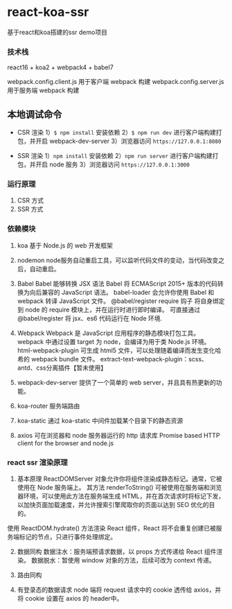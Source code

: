 # react-koa-ssr
基于react和koa搭建的ssr demo项目
### 技术栈
react16 + koa2 + webpack4 + babel7

webpack.config.client.js 用于客户端 webpack 构建
webpack.config.server.js 用于服务端 webpack 构建

## 本地调试命令
- CSR 渲染
1）`$ npm install` 安装依赖
2）`$ npm run dev` 进行客户端构建打包，并开启 webpack-dev-server
3）浏览器访问 `https://127.0.0.1:8080`

- SSR 渲染
1）`npm install` 安装依赖
2）`npm run server` 进行客户端构建打包，并开启 node 服务
3）浏览器访问 `https://127.0.0.1:3000`

### 运行原理
1. CSR 方式
2. SSR 方式

### 依赖模块
1. koa
基于 Node.js 的 web 开发框架

2. nodemon
node服务自动重启工具，可以监听代码文件的变动，当代码改变之后，自动重启。

3. Babel
Babel 能够转换 JSX 语法
Babel 将 ECMAScript 2015+ 版本的代码转换为向后兼容的 JavaScript 语法。
babel-loader 会允许你使用 Babel 和 webpack 转译 JavaScript 文件。
@babel/register require 钩子 将自身绑定到 node 的 require 模块上，并在运行时进行即时编译。
可直接通过 @babel/register 将 jsx、es6 代码运行在 Node 环境.

4. Webpack
Webpack 是 JavaScript 应用程序的静态模块打包工具。
webpack 中通过设置 target 为 node，会编译为用于类 Node.js 环境。
html-webpack-plugin 可生成 html5 文件，可以处理随着编译而发生变化哈希的 webpack bundle 文件。
extract-text-webpack-plugin：scss、antd、css分离插件【暂未使用】

5. webpack-dev-server
提供了一个简单的 web server，并且具有热更新的功能。

6. koa-router
服务端路由

7. koa-static
通过 koa-static 中间件加载某个目录下的静态资源

8. axios
可在浏览器和 node 服务器运行的 http 请求库
Promise based HTTP client for the browser and node.js

### react ssr 渲染原理
1. 基本原理
ReactDOMServer 对象允许你将组件渲染成静态标记。通常，它被使用在 Node 服务端上。
其方法 renderToString() 可被使用在服务端和浏览器环境，可以使用此方法在服务端生成 HTML，并在首次请求时将标记下发，以加快页面加载速度，并允许搜索引擎爬取你的页面以达到 SEO 优化的目的。

使用 ReactDOM.hydrate() 方法渲染 React 组件，React 将不会重复创建已被服务端标记的节点，只进行事件处理绑定。

2. 数据同构
数据注水：服务端预请求数据，以 props 方式传递给 React 组件渲染。
数据脱水：暂使用 window 对象的方法，后续可改为 context 传递。

3. 路由同构

4. 有登录态的数据请求
node 端将 request 请求中的 cookie 透传给 axios，并将 cookie 设置在 axios 的 header中。